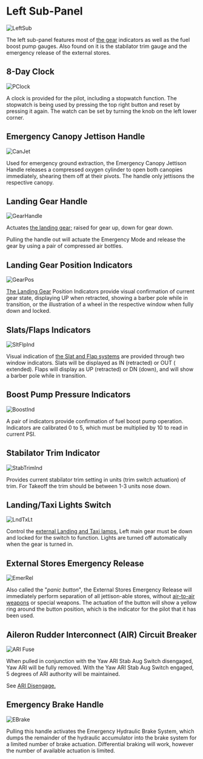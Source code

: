 # Left Sub-Panel

![LeftSub](../../img/LeftSub.jpg)

The left sub-panel features most
of [the gear](../../systems/flight_controls_gear/gear_ground_handling.md) indicators as well as the
fuel boost pump gauges. Also found on it is the stabilator trim gauge and the emergency release of
the external stores.

## 8-Day Clock

![PClock](../../img/PClock.jpg)

A clock is provided for the pilot, including a stopwatch function. The stopwatch is being used
by pressing the top right button and reset by pressing it again. The watch can be set by turning
the knob on the left lower corner.

## Emergency Canopy Jettison Handle

![CanJet](../../img/CanJet.jpg)

Used for emergency ground extraction, the Emergency Canopy Jettison Handle
releases a compressed oxygen cylinder to open both canopies immediately,
shearing them off at their pivots. The handle only jettisons the respective canopy.

## Landing Gear Handle

![GearHandle](../../img/GearHandle.jpg)

Actuates [the landing gear;](../../systems/flight_controls_gear/gear_ground_handling.md) raised for
gear up, down for gear down.

Pulling the handle out will actuate the Emergency Mode and release the gear by
using a pair of compressed air bottles.

## Landing Gear Position Indicators

![GearPos](../../img/GearPos.jpg)

[The Landing Gear](../../systems/flight_controls_gear/gear_ground_handling.md) Position Indicators
provide visual confirmation of current gear state, displaying UP when retracted, showing a barber
pole while in transition, or the illustration of a wheel in the respective window when fully down
and locked.

## Slats/Flaps Indicators

![SltFlpInd](../../img/SltFlpInd.jpg)

Visual indication
of [the Slat and Flap systems](../../systems/flight_controls_gear/flight_controls.md#slats-flap-system)
are provided through two window indicators. Slats will be displayed as IN (retracted) or OUT (
extended). Flaps will display as UP (retracted) or DN (down), and will show a barber pole while
in transition.

## Boost Pump Pressure Indicators

![BoostInd](../../img/BoostInd.jpg)

A pair of indicators provide confirmation of fuel boost pump operation.
Indicators are calibrated 0 to 5, which must be multiplied by 10 to read in
current PSI.

## Stabilator Trim Indicator

![StabTrimInd](../../img/StabTrimInd.jpg)

Provides current stabilator trim setting in units (trim switch actuation) of
trim. For Takeoff the trim should be between 1-3 units nose down.

## Landing/Taxi Lights Switch

![LndTxLt](../../img/LndTxLt.jpg)

Control the [external Landing and Taxi lamps.](../../systems/lighting.md) Left main gear must be
down and locked for the switch to function. Lights are turned off automatically when the gear is
turned in.

## External Stores Emergency Release

![EmerRel](../../img/EmerRel.jpg)

Also called the "_panic button_", the External Stores Emergency Release will
immediately perform separation of all jettison-able stores, without [air-to-air
weapons](../../stores/air_to_air/overview.md) or special weapons. The actuation of the button will
show a yellow ring around the button position, which is the indicator for the pilot that it has
been used.

## Aileron Rudder Interconnect (AIR) Circuit Breaker

![ARI Fuse](../../img/ARIfuse.jpg)

When pulled in conjunction with the Yaw ARI Stab Aug Switch disengaged, Yaw ARI
will be fully removed. With the Yaw ARI Stab Aug Switch engaged, 5 degrees of
ARI authority will be maintained.

See [ARI Disengage.](../../systems/flight_controls_gear/flight_controls.md#aileron-rudder-interconnect-ari)

## Emergency Brake Handle

![EBrake](../../img/EBrake.jpg)

Pulling this handle activates the Emergency Hydraulic Brake System, which dumps
the remainder of the hydraulic accumulator into the brake system for a limited
number of brake actuation. Differential braking will work, however the number
of available actuation is limited.
